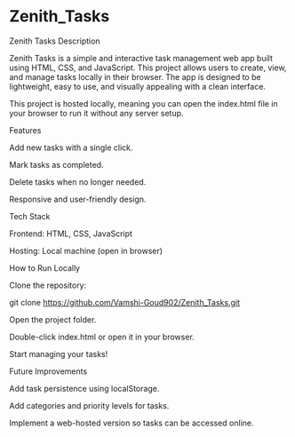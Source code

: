 # Zenith_Tasks
Zenith Tasks
Description

Zenith Tasks is a simple and interactive task management web app built using HTML, CSS, and JavaScript. This project allows users to create, view, and manage tasks locally in their browser. The app is designed to be lightweight, easy to use, and visually appealing with a clean interface.

This project is hosted locally, meaning you can open the index.html file in your browser to run it without any server setup.

Features

Add new tasks with a single click.

Mark tasks as completed.

Delete tasks when no longer needed.

Responsive and user-friendly design.

Tech Stack

Frontend: HTML, CSS, JavaScript

Hosting: Local machine (open in browser)

How to Run Locally

Clone the repository:

git clone https://github.com/Vamshi-Goud902/Zenith_Tasks.git


Open the project folder.

Double-click index.html or open it in your browser.

Start managing your tasks!

Future Improvements

Add task persistence using localStorage.

Add categories and priority levels for tasks.

Implement a web-hosted version so tasks can be accessed online.

 
